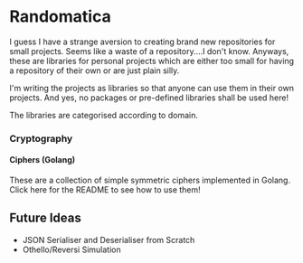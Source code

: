 # Randomatica
I guess I have a strange aversion to creating brand new repositories for small projects. Seems like a waste of a repository....I don't know. Anyways, these are libraries for personal projects which are either too small for having a repository of their own or are just plain silly.

I'm writing the projects as libraries so that anyone can use them in their own projects. And yes, no packages or pre-defined libraries shall be used here! 

The libraries are categorised according to domain.

### Cryptography

#### Ciphers (Golang)
These are a collection of simple symmetric ciphers implemented in Golang.  Click here for the README to see how to use them!

## Future Ideas
* JSON Serialiser and Deserialiser from Scratch
* Othello/Reversi Simulation
